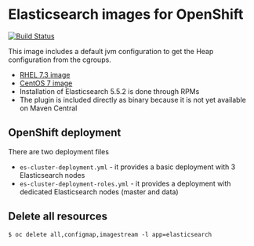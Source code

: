 # Elasticsearch images for OpenShift

[![Build Status](https://travis-ci.org/RHsyseng/docker-rhel-elasticsearch.svg?branch=5.x)](https://travis-ci.org/RHsyseng/docker-rhel-elasticsearch)

This image includes a default jvm configuration to get the Heap configuration from the cgroups.

 * [RHEL 7.3 image](./Dockerfile)
 * [CentOS 7 image](./Dockerfile.centos7)
 * Installation of Elasticsearch 5.5.2 is done through RPMs
 * The plugin is included directly as binary because it is not yet available on Maven Central

## OpenShift deployment

There are two deployment files
 * `es-cluster-deployment.yml` - it provides a basic deployment with 3 Elasticsearch nodes
 * `es-cluster-deployment-roles.yml` - it provides a deployment with dedicated Elasticsearch nodes (master and data)

## Delete all resources
```
$ oc delete all,configmap,imagestream -l app=elasticsearch
```
